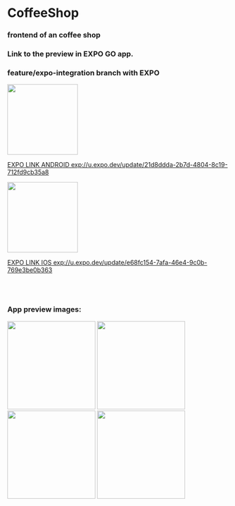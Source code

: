 # CoffeeShop
### frontend of an coffee shop
### Link to the preview in EXPO GO app.
### feature/expo-integration branch with EXPO 

<img src="https://github.com/CruzAmbrocio/CoffeeShop/assets/10201059/165634d5-a124-4585-86e8-b6e61e88ef9e" width="160" />

[EXPO LINK ANDROID exp://u.expo.dev/update/21d8ddda-2b7d-4804-8c19-712fd9cb35a8](exp://u.expo.dev/update/21d8ddda-2b7d-4804-8c19-712fd9cb35a8)

<img src="https://github.com/CruzAmbrocio/CoffeeShop/assets/10201059/415ce7bc-9e74-468a-bc18-08e8024c9aaa" width="160" />

[EXPO LINK IOS exp://u.expo.dev/update/e68fc154-7afa-46e4-9c0b-769e3be0b363](exp://u.expo.dev/update/e68fc154-7afa-46e4-9c0b-769e3be0b363)

<br><br>

### App preview images:

<img src="https://github.com/CruzAmbrocio/CoffeeShop/assets/10201059/63e38b92-c46b-45ec-b8e0-71cd03f30003" width="200" />
<img src="https://github.com/CruzAmbrocio/CoffeeShop/assets/10201059/6dc2cf99-65c8-4c9e-a044-62c1baaa74f8" width="200" />
<img src="https://github.com/CruzAmbrocio/CoffeeShop/assets/10201059/79003c3b-8959-436b-bf45-eb2eb3575442" width="200" />
<img src="https://github.com/CruzAmbrocio/CoffeeShop/assets/10201059/d822bc45-bec0-4953-b4cf-2b53657e3618" width="200" />
